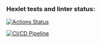 ### Hexlet tests and linter status:
[![Actions Status](https://github.com/dcdim/devops-for-programmers-project-74/actions/workflows/hexlet-check.yml/badge.svg)](https://github.com/dcdim/devops-for-programmers-project-74/actions)

[![CI/CD Pipeline](https://github.com/dcdim/devops-for-programmers-project-74/actions/workflows/push.yml/badge.svg)](https://github.com/dcdim/devops-for-programmers-project-74/actions/workflows/push.yml)
